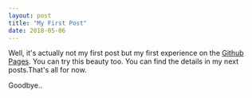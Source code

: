 ```yaml
---
layout: post
title: "My First Post"
date: 2018-05-06
---
```


Well, it's actually not my first post but my first experience on the <a href="https://pages.github.com/">Github Pages</a>. You can try this beauty too.
You can find the details in my next posts.That's all for now.

Goodbye..
